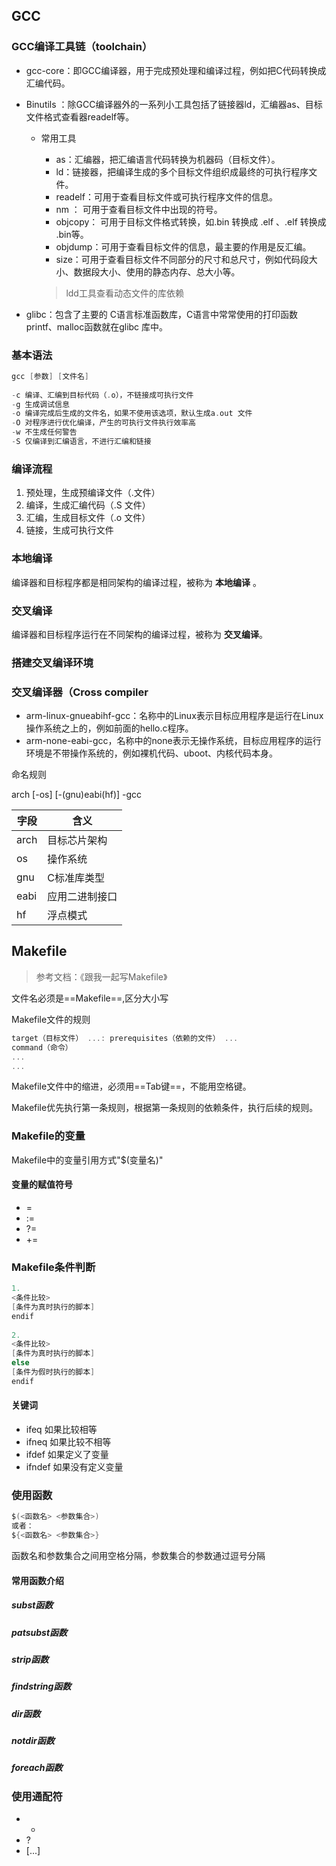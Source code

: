 ## GCC

### GCC编译工具链（toolchain）

- gcc-core：即GCC编译器，用于完成预处理和编译过程，例如把C代码转换成汇编代码。

- Binutils ：除GCC编译器外的一系列小工具包括了链接器ld，汇编器as、目标文件格式查看器readelf等。

  - 常用工具

    - as：汇编器，把汇编语言代码转换为机器码（目标文件）。
    - ld：链接器，把编译生成的多个目标文件组织成最终的可执行程序文件。
    - readelf：可用于查看目标文件或可执行程序文件的信息。
    - nm ： 可用于查看目标文件中出现的符号。
    - objcopy： 可用于目标文件格式转换，如.bin 转换成 .elf 、.elf 转换成 .bin等。
    - objdump：可用于查看目标文件的信息，最主要的作用是反汇编。
    - size：可用于查看目标文件不同部分的尺寸和总尺寸，例如代码段大小、数据段大小、使用的静态内存、总大小等。

    > ldd工具查看动态文件的库依赖

- glibc：包含了主要的 C语言标准函数库，C语言中常常使用的打印函数printf、malloc函数就在glibc 库中。

### 基本语法

```c
gcc [参数] [文件名]
    
-c 编译、汇编到目标代码（.o），不链接成可执行文件
-g 生成调试信息
-o 编译完成后生成的文件名，如果不使用该选项，默认生成a.out 文件
-O 对程序进行优化编译，产生的可执行文件执行效率高
-w 不生成任何警告
-S 仅编译到汇编语言，不进行汇编和链接
```

### 编译流程

1. 预处理，生成预编译文件（.文件）
2. 编译，生成汇编代码（.S 文件）
3. 汇编，生成目标文件（.o 文件）
4. 链接，生成可执行文件

### 本地编译

编译器和目标程序都是相同架构的编译过程，被称为 **本地编译** 。

### 交叉编译

编译器和目标程序运行在不同架构的编译过程，被称为 **交叉编译**。

### 搭建交叉编译环境



### 交叉编译器（Cross compiler

- arm-linux-gnueabihf-gcc：名称中的Linux表示目标应用程序是运行在Linux操作系统之上的，例如前面的hello.c程序。
- arm-none-eabi-gcc，名称中的none表示无操作系统，目标应用程序的运行环境是不带操作系统的，例如裸机代码、uboot、内核代码本身。

命名规则

arch [-os] [-(gnu)eabi(hf)] -gcc

| 字段 | 含义           |
| ---- | -------------- |
| arch | 目标芯片架构   |
| os   | 操作系统       |
| gnu  | C标准库类型    |
| eabi | 应用二进制接口 |
| hf   | 浮点模式       |

## Makefile

> 参考文档：《跟我一起写Makefile》

文件名必须是==Makefile==,区分大小写

Makefile文件的规则

```c
target（目标文件） ...: prerequisites（依赖的文件） ...
command（命令）
...
...
```

Makefile文件中的缩进，必须用==Tab键==，不能用空格键。

Makefile优先执行第一条规则，根据第一条规则的依赖条件，执行后续的规则。

### Makefile的变量

Makefile中的变量引用方式"$(变量名)"

#### 变量的赋值符号

+ =
+ :=
+ ?=
+ +=

### Makefile条件判断

```c
1.
<条件比较>
[条件为真时执行的脚本]
endif
    
2.
<条件比较>
[条件为真时执行的脚本]
else
[条件为假时执行的脚本]
endif
```

#### 关键词

+ ifeq       如果比较相等
+ ifneq    如果比较不相等
+ ifdef     如果定义了变量
+ ifndef   如果没有定义变量

### 使用函数

```c
$(<函数名> <参数集合>)
或者：
${<函数名> <参数集合>}
```

函数名和参数集合之间用空格分隔，参数集合的参数通过逗号分隔

#### 常用函数介绍

##### subst函数

##### patsubst函数

##### strip函数

##### findstring函数

##### dir函数

##### notdir函数

##### foreach函数

### 使用通配符

+ *
+ ?
+ [...]